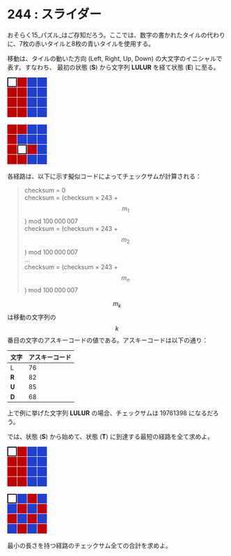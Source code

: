 # 244 : スライダー

おそらく15_パズル_はご存知だろう。ここでは、数字の書かれたタイルの代わりに、7枚の赤いタイルと8枚の青いタイルを使用する。

移動は、タイルの動いた方向 (Left, Right, Up, Down) の大文字のイニシャルで表す。すなわち、 最初の状態 (**S**) から文字列 **LULUR** を経て状態 (**E**) に至る。

![(S)](<../../.gitbook/assets/image (1) (1).png>)

![(E)](<../../.gitbook/assets/image (2).png>)

各経路は、以下に示す擬似コードによってチェックサムが計算される：

> checksum = 0\
> checksum = (checksum × 243 + $$m_1$$) mod 100 000 007\
> checksum = (checksum × 243 + $$m_2$$) mod 100 000 007\
> …\
> checksum = (checksum × 243 + $$m_n$$) mod 100 000 007

$$m_k$$は移動の文字列の$$k$$番目の文字のアスキーコードの値である。アスキーコードは以下の通り：

| 文字    | アスキーコード |
| ----- | ------- |
| L     | 76      |
| **R** | 82      |
| **U** | 85      |
| **D** | 68      |

上で例に挙げた文字列 **LULUR** の場合、チェックサムは 19761398 になるだろう。

では、状態 (**S**) から始めて、状態 (**T**) に到達する最短の経路を全て求めよ。

![(S)](<../../.gitbook/assets/image (3).png>)

![(T)](<../../.gitbook/assets/image (4).png>)

最小の長さを持つ経路のチェックサム全ての合計を求めよ。
